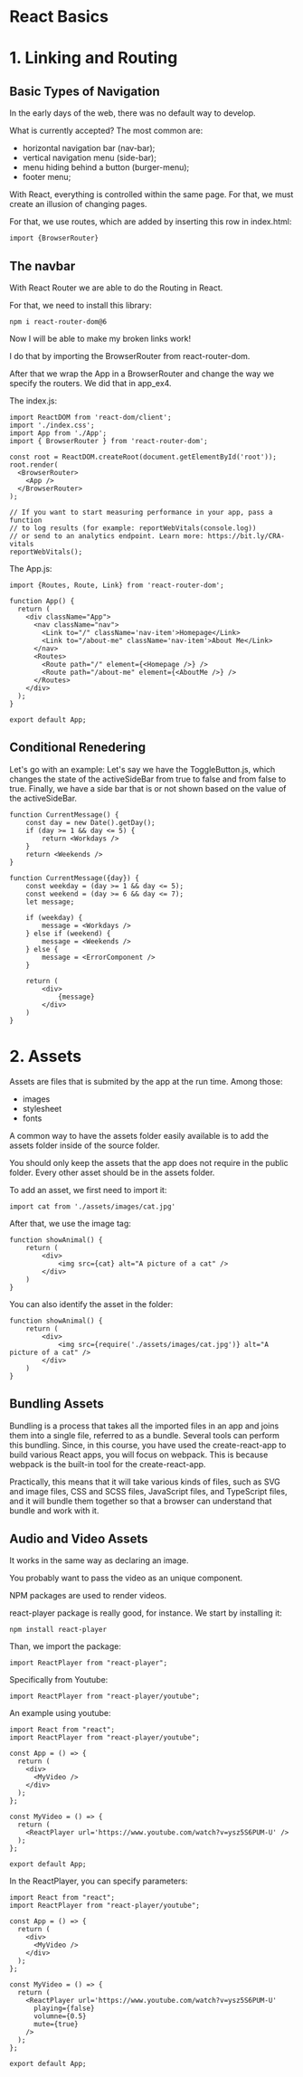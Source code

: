 # React Basics
# 1. Linking and Routing
## Basic Types of Navigation
In the early days of the web, there was no default way to develop.

What is currently accepted?
The most common are:
- horizontal navigation bar (nav-bar);
- vertical navigation menu (side-bar);
- menu hiding behind a button (burger-menu);
- footer menu;

With React, everything is controlled within the same page. For that, we must create an illusion of changing pages.

For that, we use routes, which are added by inserting this row in index.html:

```
import {BrowserRouter}
```

## The navbar
With React Router we are able to do the Routing in React.

For that, we need to install this library:
```
npm i react-router-dom@6
```

Now I will be able to make my broken links work!

I do that by importing the BrowserRouter from react-router-dom.

After that we wrap the App in a BrowserRouter and change the way we specify the routers. We did that in app_ex4.

The index.js:
```
import ReactDOM from 'react-dom/client';
import './index.css';
import App from './App';
import { BrowserRouter } from 'react-router-dom';

const root = ReactDOM.createRoot(document.getElementById('root'));
root.render(
  <BrowserRouter>
    <App />
  </BrowserRouter>
);

// If you want to start measuring performance in your app, pass a function
// to log results (for example: reportWebVitals(console.log))
// or send to an analytics endpoint. Learn more: https://bit.ly/CRA-vitals
reportWebVitals();

```

The App.js:
```
import {Routes, Route, Link} from 'react-router-dom';

function App() {
  return (
    <div className="App">
      <nav className="nav">
        <Link to="/" className='nav-item'>Homepage</Link>
        <Link to="/about-me" className='nav-item'>About Me</Link>
      </nav>
      <Routes>
        <Route path="/" element={<Homepage />} />
        <Route path="/about-me" element={<AboutMe />} />
      </Routes>
    </div>
  );
}

export default App;

```


## Conditional Renedering
Let's go with an example:
Let's say we have the ToggleButton.js, which changes the state of the activeSideBar from true to false and from false to true. Finally, we have a side bar that is or not shown based on the value of the activeSideBar.

```
function CurrentMessage() {
    const day = new Date().getDay();
    if (day >= 1 && day <= 5) {
        return <Workdays />
    }
    return <Weekends />
}
```

```
function CurrentMessage({day}) {
    const weekday = (day >= 1 && day <= 5);
    const weekend = (day >= 6 && day <= 7);
    let message;

    if (weekday) {
        message = <Workdays />
    } else if (weekend) {
        message = <Weekends />
    } else {
        message = <ErrorComponent />
    }

    return (
        <div>
            {message}
        </div>
    )
}
```

# 2. Assets
Assets are files that is submited by the app at the run time. Among those:
- images
- stylesheet
- fonts

A common way to have the assets folder easily available is to add the assets folder inside of the source folder.

You should only keep the assets that the app does not require in the public folder. Every other asset should be in the assets folder.

To add an asset, we first need to import it:
```
import cat from './assets/images/cat.jpg'
```

After that, we use the image tag:
```
function showAnimal() {
    return (
        <div>
            <img src={cat} alt="A picture of a cat" />
        </div>
    )
}
```

You can also identify the asset in the folder:
```
function showAnimal() {
    return (
        <div>
            <img src={require('./assets/images/cat.jpg')} alt="A picture of a cat" />
        </div>
    )
}
```

## Bundling Assets
Bundling is a process that takes all the imported files in an app and joins them into a single file, referred to as a bundle. Several tools can perform this bundling. Since, in this course, you have used the create-react-app to build various React apps, you will focus on webpack. This is because webpack is the built-in tool for the create-react-app.

Practically, this means that it will take various kinds of files, such as SVG and image files, CSS and SCSS files, JavaScript files, and TypeScript files, and it will bundle them together so that a browser can understand that bundle and work with it.

## Audio and Video Assets
It works in the same way as declaring an image.

You probably want to pass the video as an unique component.

NPM packages are used to render videos.

react-player package is really good, for instance. We start by installing it:

```
npm install react-player
```

Than, we import the package:
```
import ReactPlayer from "react-player";
```

Specifically from Youtube:
```
import ReactPlayer from "react-player/youtube";
```

An example using youtube:
```
import React from "react";
import ReactPlayer from "react-player/youtube";

const App = () => {
  return (
    <div>
      <MyVideo />
    </div>
  );
};

const MyVideo = () => {
  return (
    <ReactPlayer url='https://www.youtube.com/watch?v=ysz5S6PUM-U' />
  );
};

export default App;
```

In the ReactPlayer, you can specify parameters:
```
import React from "react";
import ReactPlayer from "react-player/youtube";

const App = () => {
  return (
    <div>
      <MyVideo />
    </div>
  );
};

const MyVideo = () => {
  return (
    <ReactPlayer url='https://www.youtube.com/watch?v=ysz5S6PUM-U'
      playing={false}
      volumne={0.5}
      mute={true}
    />
  );
};

export default App;
```